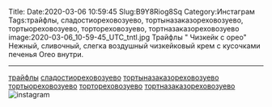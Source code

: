 Title:
Date:2020-03-06 10:59:45
Slug:B9Y8Riog8Sq
Category:Инстаграм
Tags:трайфлы, сладостиореховозуево, тортыназаказореховозуево, тортыореховозуево, тортореховозуево, тортназаказореховозуево
image:2020-03-06_10-59-45_UTC_tntl.jpg
Трайфлы " Чизкейк с орео"
Нежный, сливочный, слегка воздушный чизкейковый крем с кусочками печенья Оreo внутри.
________________________
[трайфлы]({tag}трайфлы) [сладостиореховозуево]({tag}сладостиореховозуево) [тортыназаказореховозуево]({tag}тортыназаказореховозуево) [тортыореховозуево]({tag}тортыореховозуево) [тортореховозуево]({tag}тортореховозуево) [тортназаказореховозуево]({tag}тортназаказореховозуево)
![instagram]({attach}images/2020-03-06_10-59-45_UTC.jpg)
